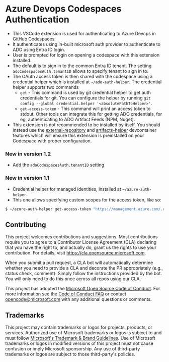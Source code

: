 # Azure Devops Codespaces Authentication

- This VSCode extension is used for authenticating to Azure Devops in GitHub Codespaces.
- It authenticates using in-built microsoft auth provider to authenticate to ADO using Entra ID login.
- User is prompted for login on opening a codespace with this extension installed.
- The default is to sign in to the common Entra ID tenant. The setting `adoCodespacesAuth.tenantID` allows to specify tenant to sign in to.
- The OAuth access token is then shared with the codespace using a credential helper which is installed at `~/ado-auth-helper`. The credential helper supports two commands
  - `get` - This command is used by git credential helper to get auth credentials for git. You can configure the helper by running `git config --global credential.helper '<absolutePathToHelper>'`.
  - `get-access-token` - This command will print an access token to stdout. Other tools can integrate this for getting ADO credentials, for eg, authenticating to ADO Artifact Feeds (NPM, Nuget). 
- This extension is not recommended to be installed by itself. You should instead use the [external-repository](https://github.com/microsoft/codespace-features/tree/main/src/external-repository) and [artifacts-helper](https://github.com/microsoft/codespace-features/tree/main/src/artifacts-helper) devcontainer features which will ensure this extension is preinstalled on your Codespace with proper configuration.

### New in version 1.2
- Add the `adoCodespacesAuth.tenantID` setting 

### New in version 1.1
- Credential helper for managed identities, installed at `~/azure-auth-helper`.
- This one allows specifying custom scopes for the access token, like so:
```bash
$ ~/azure-auth-helper get-access-token "https://management.azure.com/.default"
```

## Contributing

This project welcomes contributions and suggestions.  Most contributions require you to agree to a
Contributor License Agreement (CLA) declaring that you have the right to, and actually do, grant us
the rights to use your contribution. For details, visit https://cla.opensource.microsoft.com.

When you submit a pull request, a CLA bot will automatically determine whether you need to provide
a CLA and decorate the PR appropriately (e.g., status check, comment). Simply follow the instructions
provided by the bot. You will only need to do this once across all repos using our CLA.

This project has adopted the [Microsoft Open Source Code of Conduct](https://opensource.microsoft.com/codeofconduct/).
For more information see the [Code of Conduct FAQ](https://opensource.microsoft.com/codeofconduct/faq/) or
contact [opencode@microsoft.com](mailto:opencode@microsoft.com) with any additional questions or comments.

## Trademarks

This project may contain trademarks or logos for projects, products, or services. Authorized use of Microsoft 
trademarks or logos is subject to and must follow 
[Microsoft's Trademark & Brand Guidelines](https://www.microsoft.com/en-us/legal/intellectualproperty/trademarks/usage/general).
Use of Microsoft trademarks or logos in modified versions of this project must not cause confusion or imply Microsoft sponsorship.
Any use of third-party trademarks or logos are subject to those third-party's policies.

